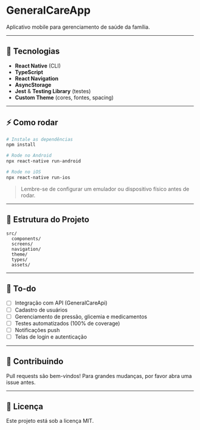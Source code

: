 # GeneralCareApp

Aplicativo mobile para gerenciamento de saúde da família.

---

## 🚀 Tecnologias

- **React Native** (CLI)
- **TypeScript**
- **React Navigation**
- **AsyncStorage**
- **Jest** & **Testing Library** (testes)
- **Custom Theme** (cores, fontes, spacing)

---

## ⚡️ Como rodar

```bash
# Instale as dependências
npm install

# Rode no Android
npx react-native run-android

# Rode no iOS
npx react-native run-ios
````

> Lembre-se de configurar um emulador ou dispositivo físico antes de rodar.

---

## 📂 Estrutura do Projeto

```
src/
  components/
  screens/
  navigation/
  theme/
  types/
  assets/
```

---

## 📝 To-do

* [ ] Integração com API (GeneralCareApi)
* [ ] Cadastro de usuários
* [ ] Gerenciamento de pressão, glicemia e medicamentos
* [ ] Testes automatizados (100% de coverage)
* [ ] Notificações push
* [ ] Telas de login e autenticação

---

## 🤝 Contribuindo

Pull requests são bem-vindos! Para grandes mudanças, por favor abra uma issue antes.

---

## 📄 Licença

Este projeto está sob a licença MIT.

```
